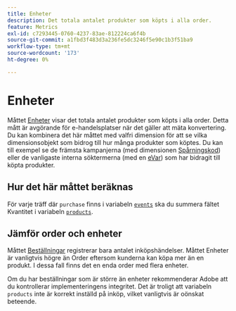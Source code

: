 ```yaml
---
title: Enheter
description: Det totala antalet produkter som köpts i alla order.
feature: Metrics
exl-id: c7293445-0760-4237-83ae-812224ca6f4b
source-git-commit: a1fbd3f483d3a236fe5dc3246f5e90c1b3f51ba9
workflow-type: tm+mt
source-wordcount: '173'
ht-degree: 0%

---
```


# Enheter

Måttet [Enheter](overview.md) visar det totala antalet produkter som köpts i alla order. Detta mått är avgörande för e-handelsplatser när det gäller att mäta konvertering. Du kan kombinera det här måttet med valfri dimension för att se vilka dimensionsobjekt som bidrog till hur många produkter som köptes. Du kan till exempel se de främsta kampanjerna (med dimensionen [Spårningskod](../dimensions/tracking-code.md)) eller de vanligaste interna söktermerna (med en [eVar](../dimensions/evar.md)) som har bidragit till köpta produkter.

## Hur det här måttet beräknas

För varje träff där `purchase` finns i variabeln [`events`](/help/implement/vars/page-vars/events/events-overview.md) ska du summera fältet Kvantitet i variabeln [`products`](/help/implement/vars/page-vars/products.md).

## Jämför order och enheter

Måttet [Beställningar](orders.md) registrerar bara antalet inköpshändelser. Måttet Enheter är vanligtvis högre än Order eftersom kunderna kan köpa mer än en produkt. I dessa fall finns det en enda order med flera enheter.

Om du har beställningar som är större än enheter rekommenderar Adobe att du kontrollerar implementeringens integritet. Det är troligt att variabeln `products` inte är korrekt inställd på inköp, vilket vanligtvis är oönskat beteende.
